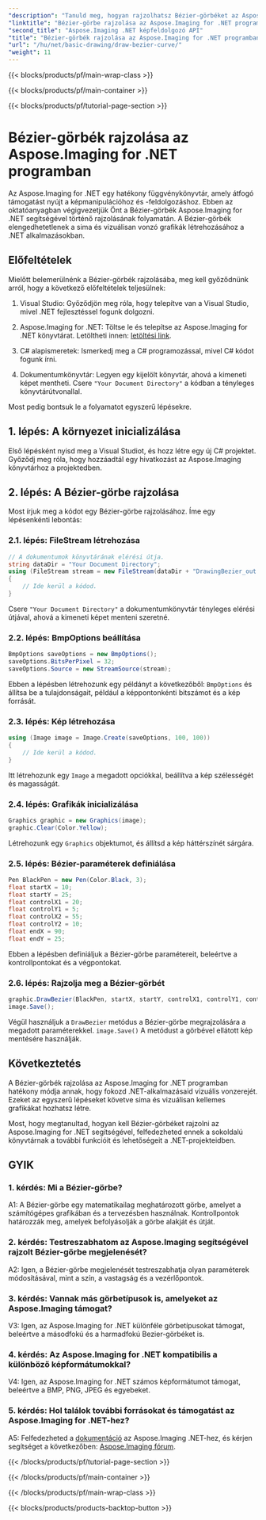 ```yaml
---
"description": "Tanuld meg, hogyan rajzolhatsz Bézier-görbéket az Aspose.Imaging for .NET programban. Fejleszd .NET grafikáidat ezzel a lépésről lépésre bemutató útmutatóval."
"linktitle": "Bézier-görbe rajzolása az Aspose.Imaging for .NET programban"
"second_title": "Aspose.Imaging .NET képfeldolgozó API"
"title": "Bézier-görbék rajzolása az Aspose.Imaging for .NET programban"
"url": "/hu/net/basic-drawing/draw-bezier-curve/"
"weight": 11
---
```


{{< blocks/products/pf/main-wrap-class >}}

{{< blocks/products/pf/main-container >}}

{{< blocks/products/pf/tutorial-page-section >}}

# Bézier-görbék rajzolása az Aspose.Imaging for .NET programban

Az Aspose.Imaging for .NET egy hatékony függvénykönyvtár, amely átfogó támogatást nyújt a képmanipulációhoz és -feldolgozáshoz. Ebben az oktatóanyagban végigvezetjük Önt a Bézier-görbék Aspose.Imaging for .NET segítségével történő rajzolásának folyamatán. A Bézier-görbék elengedhetetlenek a sima és vizuálisan vonzó grafikák létrehozásához a .NET alkalmazásokban.

## Előfeltételek

Mielőtt belemerülnénk a Bézier-görbék rajzolásába, meg kell győződnünk arról, hogy a következő előfeltételek teljesülnek:

1. Visual Studio: Győződjön meg róla, hogy telepítve van a Visual Studio, mivel .NET fejlesztéssel fogunk dolgozni.

2. Aspose.Imaging for .NET: Töltse le és telepítse az Aspose.Imaging for .NET könyvtárat. Letöltheti innen: [letöltési link](https://releases.aspose.com/imaging/net/).

3. C# alapismeretek: Ismerkedj meg a C# programozással, mivel C# kódot fogunk írni.

4. Dokumentumkönyvtár: Legyen egy kijelölt könyvtár, ahová a kimeneti képet mentheti. Csere `"Your Document Directory"` a kódban a tényleges könyvtárútvonallal.

Most pedig bontsuk le a folyamatot egyszerű lépésekre.

## 1. lépés: A környezet inicializálása

Első lépésként nyisd meg a Visual Studiot, és hozz létre egy új C# projektet. Győződj meg róla, hogy hozzáadtál egy hivatkozást az Aspose.Imaging könyvtárhoz a projektedben.

## 2. lépés: A Bézier-görbe rajzolása

Most írjuk meg a kódot egy Bézier-görbe rajzolásához. Íme egy lépésenkénti lebontás:

### 2.1. lépés: FileStream létrehozása

```csharp
// A dokumentumok könyvtárának elérési útja.
string dataDir = "Your Document Directory";
using (FileStream stream = new FileStream(dataDir + "DrawingBezier_out.bmp", FileMode.Create))
{
    // Ide kerül a kódod.
}
```

Csere `"Your Document Directory"` a dokumentumkönyvtár tényleges elérési útjával, ahová a kimeneti képet menteni szeretné.

### 2.2. lépés: BmpOptions beállítása

```csharp
BmpOptions saveOptions = new BmpOptions();
saveOptions.BitsPerPixel = 32;
saveOptions.Source = new StreamSource(stream);
```

Ebben a lépésben létrehozunk egy példányt a következőből: `BmpOptions` és állítsa be a tulajdonságait, például a képpontonkénti bitszámot és a kép forrását.

### 2.3. lépés: Kép létrehozása

```csharp
using (Image image = Image.Create(saveOptions, 100, 100))
{
    // Ide kerül a kódod.
}
```

Itt létrehozunk egy `Image` a megadott opciókkal, beállítva a kép szélességét és magasságát.

### 2.4. lépés: Grafikák inicializálása

```csharp
Graphics graphic = new Graphics(image);
graphic.Clear(Color.Yellow);
```

Létrehozunk egy `Graphics` objektumot, és állítsd a kép háttérszínét sárgára.

### 2.5. lépés: Bézier-paraméterek definiálása

```csharp
Pen BlackPen = new Pen(Color.Black, 3);
float startX = 10;
float startY = 25;
float controlX1 = 20;
float controlY1 = 5;
float controlX2 = 55;
float controlY2 = 10;
float endX = 90;
float endY = 25;
```

Ebben a lépésben definiáljuk a Bézier-görbe paramétereit, beleértve a kontrollpontokat és a végpontokat.

### 2.6. lépés: Rajzolja meg a Bézier-görbét

```csharp
graphic.DrawBezier(BlackPen, startX, startY, controlX1, controlY1, controlX2, controlY2, endX, endY);
image.Save();
```

Végül használjuk a `DrawBezier` metódus a Bézier-görbe megrajzolására a megadott paraméterekkel. `image.Save()` A metódust a görbével ellátott kép mentésére használják.

## Következtetés

A Bézier-görbék rajzolása az Aspose.Imaging for .NET programban hatékony módja annak, hogy fokozd .NET-alkalmazásaid vizuális vonzerejét. Ezeket az egyszerű lépéseket követve sima és vizuálisan kellemes grafikákat hozhatsz létre.

Most, hogy megtanultad, hogyan kell Bézier-görbéket rajzolni az Aspose.Imaging for .NET segítségével, felfedezheted ennek a sokoldalú könyvtárnak a további funkcióit és lehetőségeit a .NET-projekteidben.

## GYIK

### 1. kérdés: Mi a Bézier-görbe?

A1: A Bézier-görbe egy matematikailag meghatározott görbe, amelyet a számítógépes grafikában és a tervezésben használnak. Kontrollpontok határozzák meg, amelyek befolyásolják a görbe alakját és útját.

### 2. kérdés: Testreszabhatom az Aspose.Imaging segítségével rajzolt Bézier-görbe megjelenését?

A2: Igen, a Bézier-görbe megjelenését testreszabhatja olyan paraméterek módosításával, mint a szín, a vastagság és a vezérlőpontok.

### 3. kérdés: Vannak más görbetípusok is, amelyeket az Aspose.Imaging támogat?

V3: Igen, az Aspose.Imaging for .NET különféle görbetípusokat támogat, beleértve a másodfokú és a harmadfokú Bezier-görbéket is.

### 4. kérdés: Az Aspose.Imaging for .NET kompatibilis a különböző képformátumokkal?

V4: Igen, az Aspose.Imaging for .NET számos képformátumot támogat, beleértve a BMP, PNG, JPEG és egyebeket.

### 5. kérdés: Hol találok további forrásokat és támogatást az Aspose.Imaging for .NET-hez?

A5: Felfedezheted a [dokumentáció](https://reference.aspose.com/imaging/net/) az Aspose.Imaging .NET-hez, és kérjen segítséget a következőben: [Aspose.Imaging fórum](https://forum.aspose.com/).

{{< /blocks/products/pf/tutorial-page-section >}}

{{< /blocks/products/pf/main-container >}}

{{< /blocks/products/pf/main-wrap-class >}}

{{< blocks/products/products-backtop-button >}}